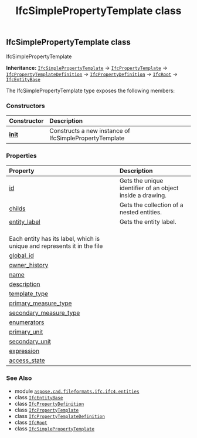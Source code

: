 ﻿---
title: IfcSimplePropertyTemplate class
second_title: Aspose.CAD for Python via .NET API References
description: 
type: docs
weight: 6000
url: /python-net/aspose.cad.fileformats.ifc.ifc4.entities/ifcsimplepropertytemplate/
is_root: false
---

## IfcSimplePropertyTemplate class

IfcSimplePropertyTemplate



**Inheritance:** [`IfcSimplePropertyTemplate`](/cad/python-net/aspose.cad.fileformats.ifc.ifc4.entities/ifcsimplepropertytemplate) → 
[`IfcPropertyTemplate`](/cad/python-net/aspose.cad.fileformats.ifc.ifc4.entities/ifcpropertytemplate) → 
[`IfcPropertyTemplateDefinition`](/cad/python-net/aspose.cad.fileformats.ifc.ifc4.entities/ifcpropertytemplatedefinition) → 
[`IfcPropertyDefinition`](/cad/python-net/aspose.cad.fileformats.ifc.ifc4.entities/ifcpropertydefinition) → 
[`IfcRoot`](/cad/python-net/aspose.cad.fileformats.ifc.ifc4.entities/ifcroot) → 
[`IfcEntityBase`](/cad/python-net/aspose.cad.fileformats.ifc/ifcentitybase)



The IfcSimplePropertyTemplate type exposes the following members:

### Constructors
| Constructor | Description |
| :- | :- |
| [__init__](/cad/python-net/aspose.cad.fileformats.ifc.ifc4.entities/ifcsimplepropertytemplate/__init__/#) | Constructs a new instance of IfcSimplePropertyTemplate |


### Properties
| Property | Description |
| :- | :- |
| [id](/cad/python-net/aspose.cad.fileformats.ifc.ifc4.entities/ifcsimplepropertytemplate/id) | Gets the unique identifier of an object inside a drawing. |
| [childs](/cad/python-net/aspose.cad.fileformats.ifc.ifc4.entities/ifcsimplepropertytemplate/childs) | Gets the collection of a nested entities. |
| [entity_label](/cad/python-net/aspose.cad.fileformats.ifc.ifc4.entities/ifcsimplepropertytemplate/entity_label) | Gets the entity label.<br/>Each entity has its label, which is unique and represents it in the file |
| [global_id](/cad/python-net/aspose.cad.fileformats.ifc.ifc4.entities/ifcsimplepropertytemplate/global_id) |  |
| [owner_history](/cad/python-net/aspose.cad.fileformats.ifc.ifc4.entities/ifcsimplepropertytemplate/owner_history) |  |
| [name](/cad/python-net/aspose.cad.fileformats.ifc.ifc4.entities/ifcsimplepropertytemplate/name) |  |
| [description](/cad/python-net/aspose.cad.fileformats.ifc.ifc4.entities/ifcsimplepropertytemplate/description) |  |
| [template_type](/cad/python-net/aspose.cad.fileformats.ifc.ifc4.entities/ifcsimplepropertytemplate/template_type) |  |
| [primary_measure_type](/cad/python-net/aspose.cad.fileformats.ifc.ifc4.entities/ifcsimplepropertytemplate/primary_measure_type) |  |
| [secondary_measure_type](/cad/python-net/aspose.cad.fileformats.ifc.ifc4.entities/ifcsimplepropertytemplate/secondary_measure_type) |  |
| [enumerators](/cad/python-net/aspose.cad.fileformats.ifc.ifc4.entities/ifcsimplepropertytemplate/enumerators) |  |
| [primary_unit](/cad/python-net/aspose.cad.fileformats.ifc.ifc4.entities/ifcsimplepropertytemplate/primary_unit) |  |
| [secondary_unit](/cad/python-net/aspose.cad.fileformats.ifc.ifc4.entities/ifcsimplepropertytemplate/secondary_unit) |  |
| [expression](/cad/python-net/aspose.cad.fileformats.ifc.ifc4.entities/ifcsimplepropertytemplate/expression) |  |
| [access_state](/cad/python-net/aspose.cad.fileformats.ifc.ifc4.entities/ifcsimplepropertytemplate/access_state) |  |



### See Also
* module [`aspose.cad.fileformats.ifc.ifc4.entities`](..)
* class [`IfcEntityBase`](/cad/python-net/aspose.cad.fileformats.ifc/ifcentitybase)
* class [`IfcPropertyDefinition`](/cad/python-net/aspose.cad.fileformats.ifc.ifc4.entities/ifcpropertydefinition)
* class [`IfcPropertyTemplate`](/cad/python-net/aspose.cad.fileformats.ifc.ifc4.entities/ifcpropertytemplate)
* class [`IfcPropertyTemplateDefinition`](/cad/python-net/aspose.cad.fileformats.ifc.ifc4.entities/ifcpropertytemplatedefinition)
* class [`IfcRoot`](/cad/python-net/aspose.cad.fileformats.ifc.ifc4.entities/ifcroot)
* class [`IfcSimplePropertyTemplate`](/cad/python-net/aspose.cad.fileformats.ifc.ifc4.entities/ifcsimplepropertytemplate)
